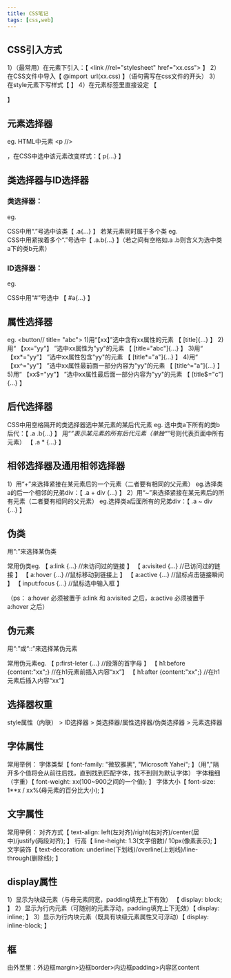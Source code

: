```yaml
---
title: CSS笔记
tags: [css,web]
---
```

## CSS引入方式
1）（最常用）在<head>元素下引入：【 <link //rel="stylesheet" href="xx.css"> 】
2）在CSS文件中导入【 @import url(xx.css) 】（语句需写在css文件的开头）
3）在style元素下写样式【 <style>...</style> 】
4）在元素标签里直接设定 【 <p style="color: red"></p> 】

## 元素选择器
eg. HTML中元素 <p //></p>，在CSS中选中该元素改变样式：【 p{...} 】

## 类选择器与ID选择器
### 类选择器：
eg. <div class = "a"></div>
CSS中用“.”号选中该类【 .a{...} 】
若某元素同时属于多个类 eg. <div class = "a" class = "b"></div>
CSS中用紧挨着多个“.”号选中【 .a.b{...} 】（若之间有空格如.a .b则含义为选中类a下的类b元素）
### ID选择器：
eg. <div id = "a"></div>
CSS中用“#”号选中 【 #a{...} 】

## 属性选择器
eg. <button// title= "abc"></button>
1)用“【xx】”选中含有xx属性的元素
【 [title]{...} 】
2)用“ 【xx="yy"】 ”选中xx属性为"yy"的元素
【 [title="abc"]{...} 】
3)用“ 【xx*="yy"】 ”选中xx属性包含"yy"的元素
【 [title*="a"]{...} 】
4)用“ 【xx^="yy"】 ”选中xx属性最前面一部分内容为"yy"的元素
【 [title^="a"]{...} 】
5)用“ 【xx$="yy"】 ”选中xx属性最后面一部分内容为"yy"的元素
【 [title$="c"]{...} 】

## 后代选择器
CSS中用空格隔开的类选择器选中某元素的某后代元素
eg. 选中类a下所有的类b后代：【 .a .b{...} 】
用“*”表示某元素的所有后代元素（单独“*”号则代表页面中所有元素）
【 .a * {...} 】

## 相邻选择器及通用相邻选择器
1）用“+”来选择紧接在某元素后的一个元素（二者要有相同的父元素）
eg.选择类a的后一个相邻的兄弟div：【 .a + div {...} 】
2）用“~”来选择紧接在某元素后的所有元素（二者要有相同的父元素）
eg.选择类a后面所有的兄弟div：【 .a ~ div {...} 】

## 伪类

用“:”来选择某伪类

常用伪类eg.
【 a:link {...} //未访问过的链接 】
【 a:visited {...} //已访问过的链接 】
【 a:hover {...} //鼠标移动到链接上 】
【 a:active {...} //鼠标点击链接瞬间 】
【 input:focus {...} //鼠标选中输入框 】

（ps： a:hover 必须被置于 a:link 和 a:visited 之后，a:active 必须被置于 a:hover 之后）

## 伪元素

用“:”或“::”来选择某伪元素

常用伪元素eg.
【 p:first-leter {...} //段落的首字母 】
【 h1:before {content:"xx";} //在h1元素前插入内容“xx”】
【 h1:after {content:"xx";} //在h1元素后插入内容“xx”】

## 选择器权重

style属性（内联） > ID选择器 > 类选择器/属性选择器/伪类选择器 > 元素选择器

## 字体属性

常用举例：
字体类型【 font-family: "微软雅黑", "Microsoft Yahei"; 】（用","隔开多个值将会从前往后找，直到找到匹配字体，找不到则为默认字体）
字体粗细（字重）【 font-weight: xx(100~900之间的一个值); 】
字体大小【 font-size: 1**x / xx%(母元素的百分比大小); 】

## 文字属性

常用举例：
对齐方式【 text-align: left(左对齐)/right(右对齐)/center(居中)/justify(两段对齐); 】
行高【 line-height: 1.3(文字倍数)/ 10px(像素表示); 】
文字装饰【 text-decoration: underline(下划线)/overline(上划线)/line-through(删除线); 】

## display属性

1）显示为块级元素（与母元素同宽，padding填充上下有效） 【 display: block; 】
2）显示为行内元素（可随别的元素浮动，padding填充上下无效）【 display: inline; 】
3）显示为行内块元素（既具有块级元素属性又可浮动）【 display: inline-block; 】

## 框
由外至里：外边框margin>边框border>内边框padding>内容区content
